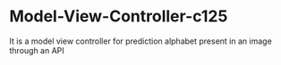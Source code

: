 # Model-View-Controller-c125
It is a model view controller for prediction alphabet present in an image through an API

